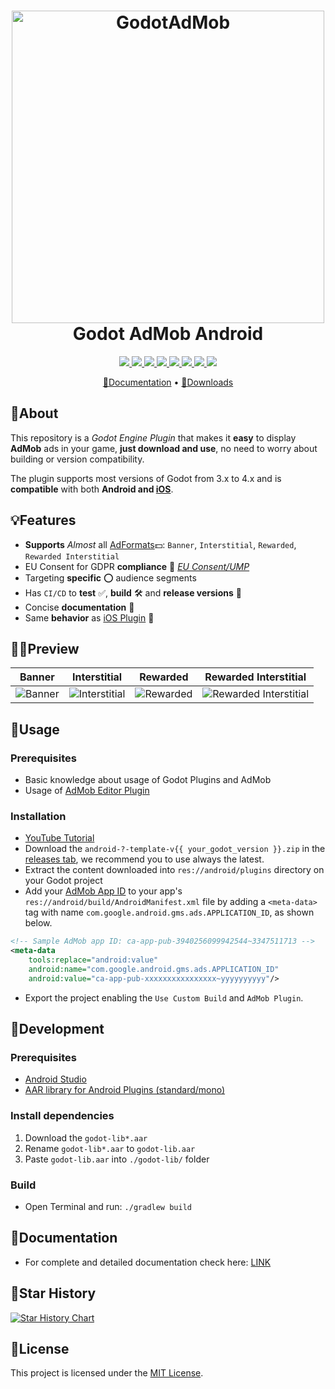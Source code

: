
<h1 align="center">
  <img src="https://i.imgur.com/fLsHNCO.png" alt="GodotAdMob" width=500>
  <br>
  Godot AdMob Android
  <br>
</h1>

<p align="center">
  <a href="https://discord.gg/wVkTa3FV">
    <img src="https://img.shields.io/discord/838750671792373760?label=discord&logo=Discord">
  </a>
  <a href="https://godotengine.org">
    <img src="https://img.shields.io/badge/GODOT-%23FFFFFF.svg?&logo=godot-engine">
  </a>
  <a href="https://github.com/Poing-Studios/godot-admob-android/releases">
    <img src="https://img.shields.io/github/v/tag/Poing-Studios/godot-admob-android?label=Version">
  </a>
  <a href="https://github.com/Poing-Studios/godot-admob-android/actions">
    <img src="https://github.com/Poing-Studios/godot-admob-android/workflows/Build%20Android/badge.svg">
  </a>
  <a href="https://github.com/Poing-Studios/godot-admob-android/blob/master/admob/AdMob.gdap">
    <img src="https://img.shields.io/badge/GAD SDK Android-v21.3.0-informational">
  </a>
  <a href="https://github.com/Poing-Studios/godot-admob-android/releases">
    <img src="https://img.shields.io/github/downloads/Poing-Studios/godot-admob-android/total?style=social">
  </a>
  <a href="#🌠star-history">
    <img src="https://img.shields.io/github/stars/Poing-Studios/godot-admob-android?style=social">
  </a>
  <img src="https://img.shields.io/github/license/Poing-Studios/godot-admob-android?style=plastic">
</p>

<p align="center">
  <a href="/docs">📃Documentation</a> •
  <a href="https://github.com/Poing-Studios/godot-admob-android/releases">💾Downloads</a> 
</p>

## 📖About
This repository is a _Godot Engine Plugin_ that makes it **easy** to display **AdMob** ads in your game, **just download and use**, no need to worry about building or version compatibility.

The plugin supports most versions of Godot from 3.x to 4.x and is **compatible** with both **Android and [iOS](https://github.com/Poing-Studios/godot-admob-ios)**. 

## 💡Features
- **Supports** _Almost_ all [AdFormats](https://support.google.com/admob/answer/6128738?hl=en)💵: `Banner`, `Interstitial`, `Rewarded`, `Rewarded Interstitial`
- EU Consent for GDPR **compliance** 🏦 _[EU Consent/UMP](https://support.google.com/admob/answer/7666519?hl=en)_
- Targeting **specific** ⭕ audience segments 
- Has `CI/CD` to **test** ✅, **build** 🛠️ and **release versions** 📨
- Concise **documentation** 📄
- Same **behavior** as [iOS Plugin](https://github.com/Poing-Studios/godot-admob-ios) 🍎

## 🕵️‍♂️Preview
| Banner | Interstitial | Rewarded | Rewarded Interstitial |
|---|---|---|---|
| ![Banner](https://user-images.githubusercontent.com/20030153/214408452-4b5a7c59-1a7c-43cf-b669-1895863bef19.jpg) | ![Interstitial](https://user-images.githubusercontent.com/20030153/214408451-ef171be5-7c4f-48ae-bd03-3d95c8c5ab40.jpg) | ![Rewarded](https://user-images.githubusercontent.com/20030153/214408453-66261aba-aace-45a7-aa31-c35e9b8cbd44.jpg) | ![Rewarded Interstitial](https://user-images.githubusercontent.com/20030153/214408454-bbbc661c-7432-42ea-b893-ad5e41d8d106.jpg) |

## 🔌Usage
### Prerequisites
- Basic knowledge about usage of Godot Plugins and AdMob
- Usage of [AdMob Editor Plugin](https://github.com/Poing-Studios/Godot-AdMob-Editor-Plugin)

### Installation 
- [YouTube Tutorial](https://youtu.be/ZnlH3INcAGs)
- Download the ```android-?-template-v{{ your_godot_version }}.zip``` in the [releases tab](https://github.com/Poing-Studios/godot-admob-android/releases), we recommend you to use always the latest.
- Extract the content downloaded into ```res://android/plugins``` directory on your Godot project
- Add your [AdMob App ID](https://support.google.com/admob/answer/7356431) to your app's ```res://android/build/AndroidManifest.xml``` file by adding a ```<meta-data>``` tag with name ```com.google.android.gms.ads.APPLICATION_ID```, as shown below.
``` xml
<!-- Sample AdMob app ID: ca-app-pub-3940256099942544~3347511713 -->
<meta-data
	tools:replace="android:value"
	android:name="com.google.android.gms.ads.APPLICATION_ID"
	android:value="ca-app-pub-xxxxxxxxxxxxxxxx~yyyyyyyyyy"/>
```
- Export the project enabling the `Use Custom Build` and `AdMob Plugin`.

## 🔧Development
### Prerequisites
- [Android Studio](https://developer.android.com/studio)
- [AAR library for Android Plugins (standard/mono)](https://downloads.tuxfamily.org/godotengine/3.5.1/godot-lib.3.5.1.stable.release.aar)

### Install dependencies
1. Download the `godot-lib*.aar`
2. Rename `godot-lib*.aar` to `godot-lib.aar`
3. Paste `godot-lib.aar` into `./godot-lib/` folder

### Build
- Open Terminal and run: `./gradlew build`

## 📃Documentation
- For complete and detailed documentation check here: [LINK]()

## 🌠Star History
[![Star History Chart](https://api.star-history.com/svg?repos=Poing-Studios/godot-admob-android&type=Date)](https://star-history.com/#Poing-Studios/godot-admob-android&Date)

## 🪪License
This project is licensed under the [MIT License](https://github.com/Poing-Studios/godot-admob-android/blob/master/LICENSE).
